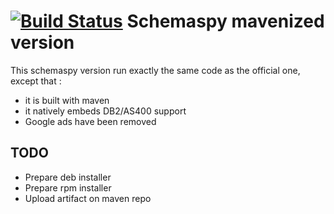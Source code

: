 [![Build Status](https://travis-ci.org/adriens/schemaspy.svg?branch=master)](https://travis-ci.org/adriens/schemaspy)
Schemaspy mavenized version
==========================================

This schemaspy version run exactly the same code as the official one, except
that :

* it is built with maven
* it natively embeds DB2/AS400 support
* Google ads have been removed


TODO
------------------------------------------

* Prepare deb installer
* Prepare rpm installer
* Upload artifact on maven repo




